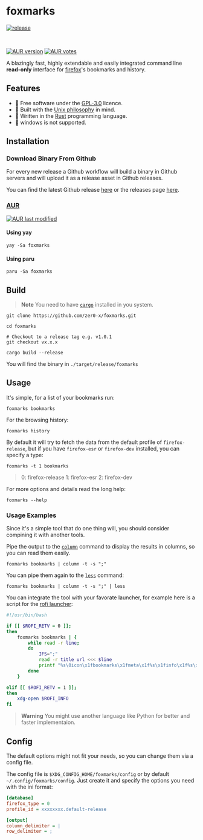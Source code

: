 # foxmarks

[![release](https://github.com/zer0-x/foxmarks/actions/workflows/release.yml/badge.svg)](https://github.com/zer0-x/foxmarks/actions/workflows/release.yml)

<br>

[![AUR version](https://img.shields.io/aur/version/foxmarks?label=AUR)](https://aur.archlinux.org/packages/foxmarks)
[![AUR votes](https://img.shields.io/aur/votes/foxmarks?label=AUR%20votes)](https://aur.archlinux.org/packages/foxmarks)

A blazingly fast, highly extendable and easily integrated command line **read-only** interface for [firefox](https://www.mozilla.org/firefox)'s bookmarks and history.

## Features
- 🧾 Free software under the [GPL-3.0](https://www.gnu.org/licenses/gpl-3.0.html) licence.
- 🔗 Built with the [Unix philosophy](https://en.wikipedia.org/wiki/Unix_philosophy) in mind.
- 💪 Written in the [Rust](https://www.rust-lang.org/) programming language.
- 🚫 windows is not supported.

## Installation

### Download Binary From Github
For every new release a Github workflow will build a binary in Github servers and will upload it as a release asset in Github releases.

You can find the latest Github release [here](https://github.com/zer0-x/foxmarks/releases/latest) or the releases page [here](https://github.com/zer0-x/foxmarks/releases).

### [AUR](https://aur.archlinux.org/packages/foxmarks)

[![AUR last modified](https://img.shields.io/aur/last-modified/foxmarks)](https://aur.archlinux.org/cgit/aur.git/log/?h=foxmarks)

#### Using yay
```shell
yay -Sa foxmarks
```

#### Using paru
```shell
paru -Sa foxmarks
```

## Build
> **Note**
> You need to have [`cargo`](https://doc.rust-lang.org/cargo/) installed in you system.

```shell
git clone https://github.com/zer0-x/foxmarks.git

cd foxmarks

# Checkout to a release tag e.g. v1.0.1
git checkout vx.x.x

cargo build --release
```
You will find the binary in `./target/release/foxmarks`


## Usage
It's simple, for a list of your bookmarks run:
```shell
foxmarks bookmarks
```
For the browsing history:
```shell
foxmarks history
```
By default it will try to fetch the data from the default profile of `firefox-release`, but if you have `firefox-esr` or `firefox-dev` installed, you can specify a type:
```shell
foxmarks -t 1 bookmarks
```

> 0: firefox-release
> 1: firefox-esr
> 2: firefox-dev

For more options and details read the long help:
```shell
foxmarks --help
```

### Usage Examples
Since it's a simple tool that do one thing will, you should consider compining it with another tools.

Pipe the output to the [`column`](https://linuxhint.com/use-linux-column-command/) command to display the results in columns, so you can read them easily.
```shell
foxmarks bookmarks | column -t -s ";"
```
You can pipe them again to the [`less`](https://en.wikipedia.org/wiki/Less_(Unix)) command:
```shell
foxmarks bookmarks | column -t -s ";" | less
```

You can integrate the tool with your favorate launcher, for example here is a script for the [rofi launcher](https://github.com/davatorium/rofi):
```bash
#!/usr/bin/bash

if [[ $ROFI_RETV = 0 ]];
then
    foxmarks bookmarks | {
        while read -r line;
        do
            IFS=";"
            read -r title url <<< $line
            printf "%s\0icon\x1fbookmarks\x1fmeta\x1f%s\x1finfo\x1f%s\x1f\n" $title $url $url
        done
    }

elif [[ $ROFI_RETV = 1 ]];
then
    xdg-open $ROFI_INFO
fi
```

> **Warning** You might use another language like Python for better and faster implementaion.

## Config
The default options might not fit your needs, so you can change them via a config file.

The config file is `$XDG_CONFIG_HOME/foxmarks/config` or by default `~/.config/foxmarks/config`.
Just create it and specify the options you need with the ini format:
```ini
[database]
firefox_type = 0
profile_id = xxxxxxxx.default-release

[output]
column_delimiter = |
row_delimiter = ;
```
